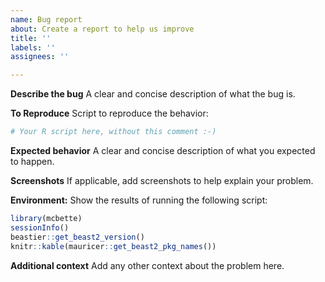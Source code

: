```yaml
---
name: Bug report
about: Create a report to help us improve
title: ''
labels: ''
assignees: ''

---
```


**Describe the bug**
A clear and concise description of what the bug is.

**To Reproduce**
Script to reproduce the behavior:

```r
# Your R script here, without this comment :-)
```

**Expected behavior**
A clear and concise description of what you expected to happen.

**Screenshots**
If applicable, add screenshots to help explain your problem.

**Environment:**
Show the results of running the following script:

```r
library(mcbette)
sessionInfo()
beastier::get_beast2_version()
knitr::kable(mauricer::get_beast2_pkg_names())
```

**Additional context**
Add any other context about the problem here.
